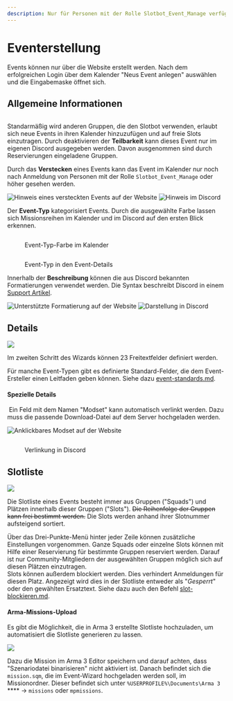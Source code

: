 ```yaml
---
description: Nur für Personen mit der Rolle Slotbot_Event_Manage verfügbar
---
```


# Eventerstellung

Events können nur über die Website erstellt werden. Nach dem erfolgreichen Login über dem Kalender "Neus Event anlegen" auswählen und die Eingabemaske öffnet sich.

## Allgemeine Informationen

<figure><img src="../../.gitbook/assets/Slotbot-DE-EventWizard.png" alt=""><figcaption></figcaption></figure>

Standarmäßig wird anderen Gruppen, die den Slotbot verwenden, erlaubt sich neue Events in ihren Kalender hinzuzufügen und auf freie Slots einzutragen. Durch deaktivieren der **Teilbarkeit** kann dieses Event nur im eigenen Discord ausgegeben werden. Davon ausgenommen sind durch Reservierungen eingeladene Gruppen.

Durch das **Verstecken** eines Events kann das Event im Kalender nur noch nach Anmeldung von Personen mit der Rolle `Slotbot_Event_Manage` oder höher gesehen werden.

![Hinweis eines versteckten Events auf der Website](../../.gitbook/assets/Slotbot-DE-HiddenEvent-Details.png) ![Hinweis im Discord](../../.gitbook/assets/Slotbot-HiddenEvent-Discord.png)

Der **Event-Typ** kategorisiert Events. Durch die ausgewählte Farbe lassen sich Missionsreihen im Kalender und im Discord auf den ersten Blick erkennen.

<div>

<figure><img src="../../.gitbook/assets/Slotbot-DE-EventType-Calendar.png" alt=""><figcaption><p>Event-Typ-Farbe im Kalender</p></figcaption></figure>

 

<figure><img src="../../.gitbook/assets/Slotbot-DE-EventType-Details.png" alt=""><figcaption><p>Event-Typ in den Event-Details</p></figcaption></figure>

</div>

Innerhalb der **Beschreibung** können die aus Discord bekannten Formatierungen verwendet werden. Die Syntax beschreibt Discord in einem [Support Artikel](https://support.discord.com/hc/de/articles/210298617-Markdown-Text-101-Chat-Formatierung-Fett-Kursiv-Unterstrichen-).

![Unterstützte Formatierung auf der Website](../../.gitbook/assets/Slotbot-DE-EventDescriptionMarkdown.png) ![Darstellung in Discord](../../.gitbook/assets/Slotbot-BeschreibungFormat-Discord.png)

## Details

![](../../.gitbook/assets/Sltobot-DE-EventWizard-Details.png)

Im zweiten Schritt des Wizards können 23 Freitextfelder definiert werden.

Für manche Event-Typen gibt es definierte Standard-Felder, die dem Event-Ersteller einen Leitfaden geben können. Siehe dazu [event-standards.md](event-standards.md "mention").

#### Spezielle Details

<img src="../../.gitbook/assets/Badge-Star.png" alt="" data-size="line"> Ein Feld mit dem Namen "Modset" kann automatisch verlinkt werden. Dazu muss die passende Download-Datei auf dem Server hochgeladen werden.

<div>

<img src="../../.gitbook/assets/Slotbot-DE-EventDetails-ModsetDownload.png" alt="Anklickbares Modset auf der Website">

 

<figure><img src="../../.gitbook/assets/Slotbot-Modset-Discord.png" alt=""><figcaption><p>Verlinkung in Discord</p></figcaption></figure>

</div>

## Slotliste

![](../../.gitbook/assets/Slotbot-DE-EventWizard-Slotlist.png)

Die Slotliste eines Events besteht immer aus Gruppen ("Squads") und Plätzen innerhalb dieser Gruppen ("Slots"). ~~Die Reihenfolge der Gruppen kann frei bestimmt werden.~~ Die Slots werden anhand ihrer Slotnummer aufsteigend sortiert.

Über das Drei-Punkte-Menü hinter jeder Zeile können zusätzliche Einstellungen vorgenommen. Ganze Squads oder einzelne Slots können mit Hilfe einer Reservierung für bestimmte Gruppen reserviert werden. Darauf ist nur Community-Mitgliedern der ausgewählten Gruppen möglich sich auf diesen Plätzen einzutragen.\
Slots können außerdem blockiert werden. Dies verhindert Anmeldungen für diesen Platz. Angezeigt wird dies in der Slotliste entweder als "_Gesperrt_" oder den gewählten Ersatztext. Siehe dazu auch den Befehl [slot-blockieren.md](../bot-befehle/slot-blockieren.md "mention").

#### Arma-Missions-Upload

Es gibt die Möglichkeit, die in Arma 3 erstellte Slotliste hochzuladen, um automatisiert die Slotliste generieren zu lassen.

![](../../.gitbook/assets/Slotbot-MissionSqmUpload.gif)

Dazu die Mission im Arma 3 Editor speichern und darauf achten, dass "Szenariodatei binarisieren" nicht aktiviert ist. Danach befindet sich die `mission.sqm`, die im Event-Wizard hochgeladen werden soll, im Missionordner. Dieser befindet sich unter `%USERPROFILE%\Documents\Arma 3` **** -> `missions` oder `mpmissions`.
